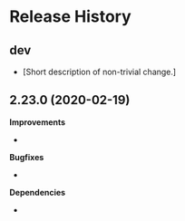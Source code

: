 Release History
===============

dev
---

-   \[Short description of non-trivial change.\]

2.23.0 (2020-02-19)
-------------------

**Improvements**

- 

**Bugfixes**

- 

**Dependencies**

- 
